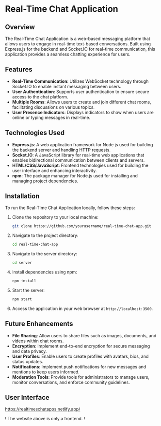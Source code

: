 # Real-Time Chat Application

## Overview
The Real-Time Chat Application is a web-based messaging platform that allows users to engage in real-time text-based conversations. Built using Express.js for the backend and Socket.IO for real-time communication, this application provides a seamless chatting experience for users.

## Features 
- **Real-Time Communication**: Utilizes WebSocket technology through Socket.IO to enable instant messaging between users.
- **User Authentication**: Supports user authentication to ensure secure access to the chat platform.
- **Multiple Rooms**: Allows users to create and join different chat rooms, facilitating discussions on various topics.
- **User Presence Indicators**: Displays indicators to show when users are online or typing messages in real-time.

## Technologies Used
- **Express.js**: A web application framework for Node.js used for building the backend server and handling HTTP requests.
- **Socket.IO**: A JavaScript library for real-time web applications that enables bidirectional communication between clients and servers.
- **HTML/CSS/JavaScript**: Frontend technologies used for building the user interface and enhancing interactivity.
- **npm**: The package manager for Node.js used for installing and managing project dependencies.

## Installation
To run the Real-Time Chat Application locally, follow these steps:
1. Clone the repository to your local machine:
   ```bash
   git clone https://github.com/yourusername/real-time-chat-app.git
   ```
2. Navigate to the project directory:
   ```bash
   cd real-time-chat-app
   ```
3. Navigate to the server directory:
   ```bash
   cd server
   ```   
4. Install dependencies using npm:
   ```bash
   npm install
   ```
5. Start the server:
   ```bash
   npm start
   ```
6. Access the application in your web browser at `http://localhost:3500`.

## Future Enhancements
- **File Sharing**: Allow users to share files such as images, documents, and videos within chat rooms.
- **Encryption**: Implement end-to-end encryption for secure messaging and data privacy.
- **User Profiles**: Enable users to create profiles with avatars, bios, and status updates.
- **Notifications**: Implement push notifications for new messages and mentions to keep users informed.
- **Moderation Tools**: Provide tools for administrators to manage users, monitor conversations, and enforce community guidelines.

## User Interface
https://realtimeschatapps.netlify.app/

! The website above is only a frontend. !
